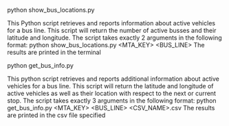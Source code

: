 python show_bus_locations.py

This Python script retrieves and reports information about active vehicles for a bus line. 
This script will return the number of active busses and their latitude and longitude. 
The script takes exactly 2 arguments in the following format: python show_bus_locations.py <MTA_KEY> <BUS_LINE>
The results are printed in the terminal 

python get_bus_info.py

This python script retrieves and reports additional information about active vehicles for a bus line. 
This script will return the latitude and longitude of active vehicles as well as their location with respect to the next or current stop.
The script takes exactly 3 arguments in the following format: python get_bus_info.py <MTA_KEY> <BUS_LINE> <CSV_NAME>.csv
The results are printed in the csv file specified 

